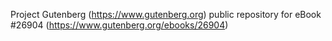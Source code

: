 Project Gutenberg (https://www.gutenberg.org) public repository for eBook #26904 (https://www.gutenberg.org/ebooks/26904)
